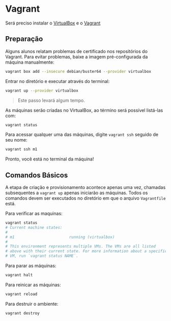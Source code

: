 # Vagrant

Será preciso instalar o [VirtualBox](https://www.virtualbox.org/) e o [Vagrant](https://www.vagrantup.com/)

## Preparação 

Alguns alunos relatam problemas de certificado nos repositórios do Vagrant. Para evitar problemas, baixe a imagem pré-configurada da máquina manualmente:

```bash
vagrant box add --insecure debian/buster64 --provider virtualbox
```

Entrar no diretório e executar através do terminal:

```bash
vagrant up --provider virtualbox
```

> Este passo levará algum tempo.

As máquinas serão criadas no VirtualBox, ao término será possível listá-las com:

```bash
vagrant status
```

Para acessar qualquer uma das máquinas, digite `vagrant ssh` seguido de seu nome:

```bash
vagrant ssh m1
```

Pronto, você está no terminal da máquina!

## Comandos Básicos

A etapa de criação e provisionamento acontece apenas uma vez, chamadas subsequentes a `vagrant up` apenas iniciarão as máquinas. Todos os comandos devem ser executados no diretório em que o arquivo `Vagrantfile` está.

Para verificar as maquinas:

```bash
vagrant status
# Current machine states:
# 
# m1                        running (virtualbox)
# 
# This environment represents multiple VMs. The VMs are all listed
# above with their current state. For more information about a specific
# VM, run `vagrant status NAME`.
```

Para parar as máquinas:

```bash
vagrant halt
```

Para reinicar as máquinas:

```bash
vagrant reload
```

Para destruir o ambiente:

```bash
vagrant destroy
```
